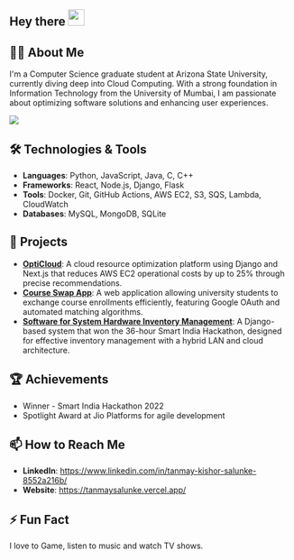 ## Hey there <img src="https://media.giphy.com/media/hvRJCLFzcasrR4ia7z/giphy.gif" width="29px" height="29px">

## 👨‍💻 About Me
I'm a Computer Science graduate student at Arizona State University, currently diving deep into Cloud Computing. With a strong foundation in Information Technology from the University of Mumbai, I am passionate about optimizing software solutions and enhancing user experiences.

![](https://komarev.com/ghpvc/?username=tanmaysalunke)

## 🛠 Technologies & Tools
- **Languages**: Python, JavaScript, Java, C, C++
- **Frameworks**: React, Node.js, Django, Flask
- **Tools**: Docker, Git, GitHub Actions, AWS EC2, S3, SQS, Lambda, CloudWatch
- **Databases**: MySQL, MongoDB, SQLite

## 🌟 Projects
- **[OptiCloud](https://github.com/tanmaysalunke/OptiCloud)**: A cloud resource optimization platform using Django and Next.js that reduces AWS EC2 operational costs by up to 25% through precise recommendations.
- **[Course Swap App](http://54.67.32.217/)**: A web application allowing university students to exchange course enrollments efficiently, featuring Google OAuth and automated matching algorithms.
- **[Software for System Hardware Inventory Management](https://github.com/tanmaysalunke/Puzzles.exe)**: A Django-based system that won the 36-hour Smart India Hackathon, designed for effective inventory management with a hybrid LAN and cloud architecture.

## 🏆 Achievements
- Winner - Smart India Hackathon 2022
- Spotlight Award at Jio Platforms for agile development

## 📫 How to Reach Me
- **LinkedIn**: https://www.linkedin.com/in/tanmay-kishor-salunke-8552a216b/
- **Website**: https://tanmaysalunke.vercel.app/

## ⚡ Fun Fact
I love to Game, listen to music and watch TV shows.

